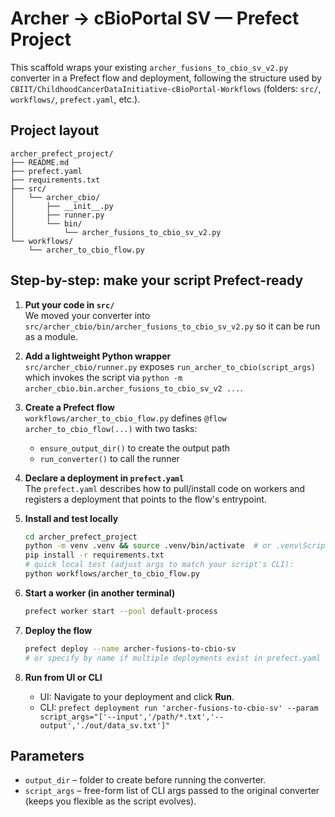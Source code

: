 # Archer → cBioPortal SV — Prefect Project

This scaffold wraps your existing `archer_fusions_to_cbio_sv_v2.py` converter
in a Prefect flow and deployment, following the structure used by
`CBIIT/ChildhoodCancerDataInitiative-cBioPortal-Workflows` (folders: `src/`, `workflows/`, `prefect.yaml`, etc.).

## Project layout

```text
archer_prefect_project/
├── README.md
├── prefect.yaml
├── requirements.txt
├── src/
│   └── archer_cbio/
│       ├── __init__.py
│       ├── runner.py
│       └── bin/
│           └── archer_fusions_to_cbio_sv_v2.py
└── workflows/
    └── archer_to_cbio_flow.py
```

## Step-by-step: make your script Prefect-ready

1. **Put your code in `src/`**  
   We moved your converter into `src/archer_cbio/bin/archer_fusions_to_cbio_sv_v2.py` so it can be run as a module.

2. **Add a lightweight Python wrapper**  
   `src/archer_cbio/runner.py` exposes `run_archer_to_cbio(script_args)` which invokes the script via `python -m archer_cbio.bin.archer_fusions_to_cbio_sv_v2 ...`.

3. **Create a Prefect flow**  
   `workflows/archer_to_cbio_flow.py` defines `@flow archer_to_cbio_flow(...)` with two tasks:
   - `ensure_output_dir()` to create the output path
   - `run_converter()` to call the runner

4. **Declare a deployment in `prefect.yaml`**  
   The `prefect.yaml` describes how to pull/install code on workers and registers a deployment that points to the flow's entrypoint.

5. **Install and test locally**
   ```bash
   cd archer_prefect_project
   python -m venv .venv && source .venv/bin/activate  # or .venv\Scripts\activate on Windows
   pip install -r requirements.txt
   # quick local test (adjust args to match your script's CLI):
   python workflows/archer_to_cbio_flow.py
   ```

6. **Start a worker (in another terminal)**
   ```bash
   prefect worker start --pool default-process
   ```

7. **Deploy the flow**
   ```bash
   prefect deploy --name archer-fusions-to-cbio-sv
   # or specify by name if multiple deployments exist in prefect.yaml
   ```

8. **Run from UI or CLI**
   - UI: Navigate to your deployment and click **Run**.
   - CLI: `prefect deployment run 'archer-fusions-to-cbio-sv' --param script_args="['--input','/path/*.txt','--output','./out/data_sv.txt']"`

## Parameters

- `output_dir` – folder to create before running the converter.
- `script_args` – free-form list of CLI args passed to the original converter (keeps you flexible as the script evolves).
